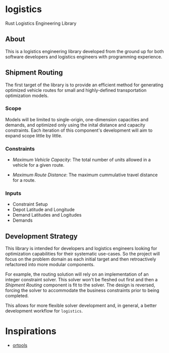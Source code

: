 # logistics

Rust Logistics Engineering Library

## About

This is a logistics engineering library developed from the ground up for both software developers and logistics engineers with programming experience.

## Shipment Routing

The first target of the library is to provide an efficient method for generating optimized vehicle routes for small and highly-defined transportation optimization models.

### Scope

Models will be limited to single-origin, one-dimension capacities and demands, and optimized only using the inital distance and capacity constraints. Each iteration of this component's development will aim to expand scope little by little.

### Constraints

- _Maximum Vehicle Capacity_: The total number of units allowed in a vehicle for a given route.

- _Maximum Route Distance_: The maximum cummulative travel distance for a route.

### Inputs

- Constraint Setup
- Depot Latitude and Longitude
- Demand Latitudes and Logitudes
- Demands

## Development Strategy

This library is intended for developers and logistics engineers looking for optimization capabilities for their systematic use-cases. So the project will focus on the problem domain as each initial target and then retroactively refactored into more modular components. 

For example, the routing solution will rely on an implementation of an integer constraint solver. This solver won't be fleshed out first and then a _Shipment Routing_ component is fit to the solver. The design is reversed, forcing the solver to accommodate the business constraints prior to being completed.

This allows for more flexible solver development and, in general, a better development workflow for `logistics`. 


# Inspirations

- [ortools](https://github.com/google/or-tools)